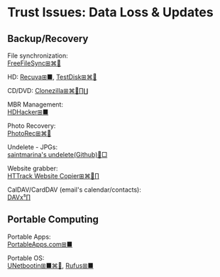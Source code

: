 # Trust Issues: Data Loss & Updates

## Backup/Recovery

File synchronization:  
[FreeFileSync⊞⌘🐧](https://freefilesync.org/)

HD:
[Recuva⊞■](https://www.ccleaner.com/recuva),
[TestDisk⊞⌘🐧](https://www.cgsecurity.org/wiki/TestDisk)

CD/DVD:
[Clonezilla⊞⌘🐧∏∐](https://clonezilla.org/)

MBR Management:  
[HDHacker⊞■](http://dimio.altervista.org/eng/#HDHacker)

Photo Recovery:  
[PhotoRec⊞⌘🐧](https://www.cgsecurity.org/wiki/PhotoRec)

Undelete - JPGs:  
[saintmarina's undelete(Github)🐧□](https://github.com/saintmarina/undelete_jpg)

Website grabber:  
[HTTrack Website Copier⊞⌘🐧∏](https://www.httrack.com/)

CalDAV/CardDAV (email's calendar/contacts):  
[DAVx⁵∏](https://f-droid.org/packages/at.bitfire.davdroid/)

## Portable Computing

Portable Apps:  
[PortableApps.com⊞■](https://portableapps.com/)

Portable OS:  
[UNetbootin⊞■⌘🐧](https://unetbootin.github.io/),
[Rufus⊞■](https://rufus.ie/)
